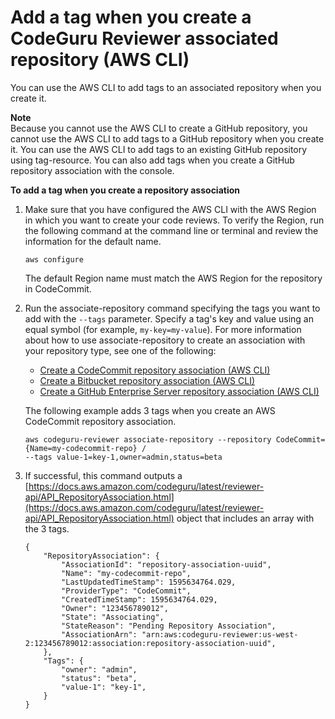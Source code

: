 # Add a tag when you create a CodeGuru Reviewer associated repository \(AWS CLI\)<a name="how-to-tag-associated-repository-add-on-create-cli"></a>

You can use the AWS CLI to add tags to an associated repository when you create it\. 

**Note**  
Because you cannot use the AWS CLI to create a GitHub repository, you cannot use the AWS CLI to add tags to a GitHub repository when you create it\. You can use the AWS CLI to add tags to an existing GitHub repository using tag\-resource\. You can also add tags when you create a GitHub repository association with the console\. 

**To add a tag when you create a repository association**

1. Make sure that you have configured the AWS CLI with the AWS Region in which you want to create your code reviews\. To verify the Region, run the following command at the command line or terminal and review the information for the default name\. 

   ```
   aws configure
   ```

   The default Region name must match the AWS Region for the repository in CodeCommit\. 

1. Run the associate\-repository command specifying the tags you want to add with the `--tags` parameter\. Specify a tag's key and value using an equal symbol \(for example, `my-key=my-value`\)\. For more information about how to use associate\-repository to create an association with your repository type, see one of the following: 
   +  [Create a CodeCommit repository association \(AWS CLI\) ](create-codecommit-association.md#create-codecommit-association-cli) 
   +  [Create a Bitbucket repository association \(AWS CLI\) ](create-bitbucket-association.md#create-bitbucket-association-cli) 
   +  [Create a GitHub Enterprise Server repository association \(AWS CLI\) ](create-github-enterprise-association.md#create-github-enterprise-association-cli) 

   The following example adds 3 tags when you create an AWS CodeCommit repository association\. 

   ```
   aws codeguru-reviewer associate-repository --repository CodeCommit={Name=my-codecommit-repo} /
   --tags value-1=key-1,owner=admin,status=beta
   ```

1. If successful, this command outputs a [https://docs.aws.amazon.com/codeguru/latest/reviewer-api/API_RepositoryAssociation.html](https://docs.aws.amazon.com/codeguru/latest/reviewer-api/API_RepositoryAssociation.html) object that includes an array with the 3 tags\. 

   ```
   {
       "RepositoryAssociation": {
           "AssociationId": "repository-association-uuid",
           "Name": "my-codecommit-repo",
           "LastUpdatedTimeStamp": 1595634764.029,
           "ProviderType": "CodeCommit",
           "CreatedTimeStamp": 1595634764.029,
           "Owner": "123456789012",
           "State": "Associating",
           "StateReason": "Pending Repository Association",
           "AssociationArn": "arn:aws:codeguru-reviewer:us-west-2:123456789012:association:repository-association-uuid",
       },
       "Tags": {
           "owner": "admin",
           "status": "beta",
           "value-1": "key-1",
       }
   }
   ```